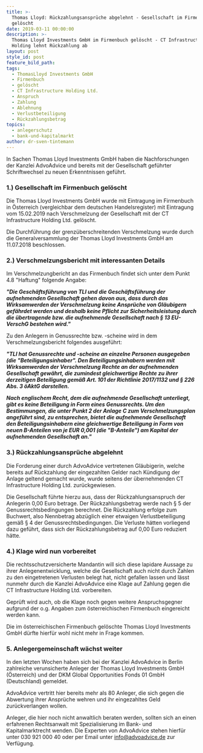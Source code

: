 ```yaml
---
title: >-
  Thomas Lloyd: Rückzahlungsansprüche abgelehnt - Gesellschaft im Firmenbuch
  gelöscht
date: 2019-03-11 00:00:00
description: >-
  Thomas Lloyd Investments GmbH im Firmenbuch gelöscht - CT Infrastructure
  Holding lehnt Rückzahlung ab
layout: post
style_id: post
feature_bild_path:
tags:
  - ThomasLloyd Investments GmbH
  - Firmenbuch
  - gelöscht
  - CT Infrastructure Holding Ltd.
  - Anspruch
  - Zahlung
  - Ablehnung
  - Verlustbeteiligung
  - Rückzahlungsbetrag
topics:
  - anlegerschutz
  - bank-und-kapitalmarkt
author: dr-sven-tintemann
---
```


In Sachen Thomas Lloyd Investments GmbH haben die Nachforschungen der Kanzlei AdvoAdvice und bereits mit der Gesellschaft gef&uuml;hrter Schriftwechsel zu neuen Erkenntnissen gef&uuml;hrt.

### 1.) Gesellschaft im Firmenbuch gel&ouml;scht

Die Thomas Lloyd Investments GmbH wurde mit Eintragung im Firmenbuch in &Ouml;sterreich (vergleichbar dem deutschen Handelsregister) mit Eintragung vom 15.02.2019 nach Verschmelzung der Gesellschaft mit der CT Infrastructure Holding Ltd. gel&ouml;scht.

Die Durchf&uuml;hrung der grenz&uuml;berschreitenden Verschmelzung wurde durch die Generalversammlung der Thomas Lloyd Investments GmbH am 11.07.2018 beschlossen.

### 2.) Verschmelzungsbericht mit interessanten Details

Im Verschmelzungbericht an das Firmenbuch findet sich unter dem Punkt 4.8 "Haftung" folgende Angabe:

***"Die Gesch&auml;ftsf&uuml;hrung von TLI und die Gesch&auml;ftsf&uuml;hrung der aufnehmenden Gesellschaft gehen davon aus, dass durch das Wirksamwerden der Verschmelzung keine Anspr&uuml;che von Gl&auml;ubigern gef&auml;hrdet werden und deshalb keine Pflicht zur Sicherheitsleistung durch die &uuml;bertragende bzw. die aufnehmende Gesellschaft nach &sect; 13 EU-VerschG bestehen wird."***

Zu den Anlegern in Genussrechte bzw. -scheine wird in dem Verschmelzungsbericht folgendes ausgef&uuml;hrt:

***"TLI hat Genussrechte und -scheine an einzelne Personen ausgegeben (die "Beteiligungsinhaber". Den Beteiligungsinhabern werden mit Wirksamwerden der Verschmelzung Rechte an der aufnehmenden Gesellschaft gew&auml;hrt, die zumindest gleichwertige Rechte zu ihrer derzeitigen Beteiligung gem&auml;&szlig; Art. 101 der Richtlinie 2017/1132 und &sect; 226 Abs. 3 &ouml;AktG darstellen.***

***Nach englischem Recht, dem die aufnehmende Gesellschaft unterliegt, gibt es keine Beteiligung in Form eines Genussrechts. Um den Bestimmungen, die unter Punkt 2 der Anlage C zum Verschmelzungsplan angef&uuml;hrt sind, zu entsprechen, bietet die aufnehmende Gesellschaft den Beteiligungsinhabern eine gleichwertige Beteiligung in Form von neuen B-Anteilen von je EUR 0,001 (die "B-Anteile") am Kapital der aufnehmenden Gesellschaft an."***

### 3.) R&uuml;ckzahlungsanspr&uuml;che abgelehnt

Die Forderung einer durch AdvoAdvice vertretenen Gl&auml;ubigerin, welche bereits auf R&uuml;ckzahlung der eingezahlten Gelder nach K&uuml;ndigung der Anlage geltend gemacht wurde, wurde seitens der &uuml;bernehmenden CT Infrastructure Holding Ltd. zur&uuml;ckgewiesen.

Die Gesellschaft f&uuml;hrte hierzu aus, dass der R&uuml;ckzahlungsanspruch der Anlegerin 0,00 Euro betrage. Der R&uuml;ckzahlungsbetrag werde nach &sect; 5 der Genussrechtsbedingungen berechnet. Die R&uuml;ckzahlung erfolge zum Buchwert, also Nennbetrag abz&uuml;glich einer etwaigen Verlustbeteiligung gem&auml;&szlig; &sect; 4 der Genussrechtsbedingungen. Die Verluste h&auml;tten vorliegend dazu gef&uuml;hrt, dass sich der R&uuml;ckzahlungsbetrag auf 0,00 Euro reduziert h&auml;tte.

### 4.) Klage wird nun vorbereitet

Die rechtsschutzversicherte Mandantin will sich diese lapidare Aussage zu ihrer Anlegenentwicklung, welche die Gesellschaft auch nicht durch Zahlen zu den eingetretenen Verlusten belegt hat, nicht gefallen lassen und l&auml;sst nunmehr durch die Kanzlei AdvoAdvice eine Klage auf Zahlung gegen die CT Infrastructure Holding Ltd. vorbereiten.

Gepr&uuml;ft wird auch, ob die Klage noch gegen weitere Anspruchsgegner aufgrund der o.g. Angaben zum &ouml;sterreichischen Firmenbuch eingereicht werden kann.

Die im &ouml;sterreichischen Firmenbuch gel&ouml;schte Thomas Lloyd Investments GmbH d&uuml;rfte hierf&uuml;r wohl nicht mehr in Frage kommen.

### 5. Anlegergemeinschaft w&auml;chst weiter

In den letzten Wochen haben sich bei der Kanzlei AdvoAdvice in Berlin zahlreiche verunsicherte Anleger der Thomas Lloyd Investments GmbH (&Ouml;sterreich) und der DKM Global Opportunities Fonds 01 GmbH (Deutschland) gemeldet.

AdvoAdvice vertritt hier bereits mehr als 80 Anleger, die sich gegen die Abwertung ihrer Anspr&uuml;che wehren und ihr eingezahltes Geld zur&uuml;ckverlangen wollen.

Anleger, die hier noch nicht anwaltlich beraten werden, sollten sich an einen erfahrenen Rechtsanwalt mit Spezialisierung im Bank- und Kapitalmarktrecht wenden. Die Experten von AdvoAdvice stehen hierf&uuml;r unter 030 921 000 40 oder per Email unter info@advoadvice.de zur Verf&uuml;gung.